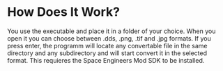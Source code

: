# How Does It Work?
You use the executable and place it in a folder of your choice. When you open it you can choose between .dds, .png, .tif and .jpg formats. If you press enter, the programm will locate any convertable file in the same directory and any subdirectory and will start convert it in the selected format. This requieres the Space Engineers Mod SDK to be installed.
